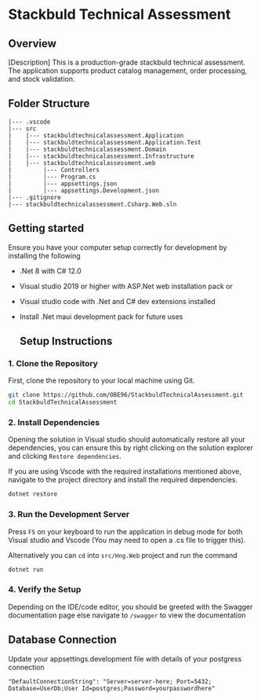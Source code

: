 # Stackbuld Technical Assessment

## Overview

[Description]
This is a production-grade stackbuld technical assessment. The application supports product catalog management, order processing, and stock validation.

## Folder Structure

```
|--- .vscode
|--- src
|    |--- stackbuldtechnicalassessment.Application
|    |--- stackbuldtechnicalassessment.Application.Test
|    |--- stackbuldtechnicalassessment.Domain
|    |--- stackbuldtechnicalassessment.Infrastructure
|    |--- stackbuldtechnicalassessment.web
|         |--- Controllers
|         |--- Program.cs
|         |--- appsettings.json
|         |--- appsettings.Development.json
|--- .gitignore
|--- stackbuldtechnicalassessment.Csharp.Web.sln
```

## Getting started

Ensure you have your computer setup correctly for development by installing the following

- .Net 8 with C# 12.0
- Visual studio 2019 or higher with ASP.Net web installation pack or
- Visual studio code with .Net and C# dev extensions installed
- Install .Net maui development pack for future uses

  ## Setup Instructions

### 1. Clone the Repository

First, clone the repository to your local machine using Git.

```sh
git clone https://github.com/OBE96/StackbuldTechnicalAssessment.git 
cd StackbuldTechnicalAssessment
```

### 2. Install Dependencies

Opening the solution in Visual studio should automatically restore all your dependencies, you can ensure this by right clicking on the solution explorer and clicking `Restore dependencies`.

If you are using Vscode with the required installations mentioned above, navigate to the project directory and install the required dependencies.

```sh
dotnet restore
```

### 3. Run the Development Server

Press `F5` on your keyboard to run the application in debug mode for both Visual studio and Vscode (You may need to open a .cs file to trigger this).

Alternatively you can `cd` into `src/Hng.Web` project and run the command

```sh
dotnet run
```

### 4. Verify the Setup

Depending on the IDE/code editor, you should be greeted with the Swagger documentation page else navigate to `/swagger` to view the documentation

## Database Connection
Update your appsettings.development file with details of your postgress connection

```
"DefaultConnectionString": "Server=server-here; Port=5432; Database=UserDb;User Id=postgres;Password=yourpasswordhere"
```


